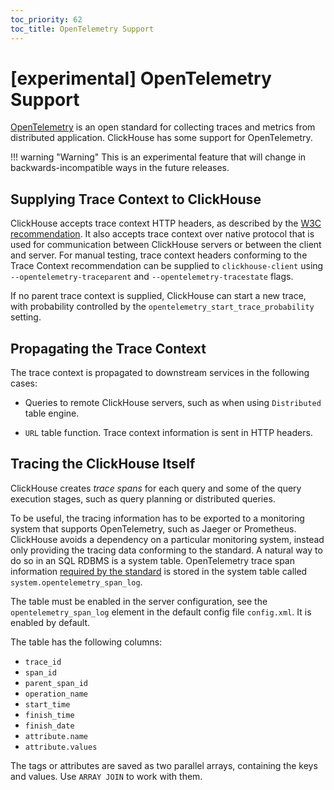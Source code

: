 ```yaml
---
toc_priority: 62
toc_title: OpenTelemetry Support
---
```


# [experimental] OpenTelemetry Support

[OpenTelemetry](https://opentelemetry.io/) is an open standard for collecting
traces and metrics from distributed application. ClickHouse has some support
for OpenTelemetry.

!!! warning "Warning"
This is an experimental feature that will change in backwards-incompatible ways in the future releases.


## Supplying Trace Context to ClickHouse

ClickHouse accepts trace context HTTP headers, as described by
the [W3C recommendation](https://www.w3.org/TR/trace-context/).
It also accepts trace context over native protocol that is used for
communication between ClickHouse servers or between the client and server.
For manual testing, trace context headers conforming to the Trace Context
recommendation can be supplied to `clickhouse-client` using
`--opentelemetry-traceparent` and `--opentelemetry-tracestate` flags.

If no parent trace context is supplied, ClickHouse can start a new trace, with
probability controlled by the `opentelemetry_start_trace_probability` setting.


## Propagating the Trace Context

The trace context is propagated to downstream services in the following cases:

* Queries to remote ClickHouse servers, such as when using `Distributed` table
  engine.

* `URL` table function. Trace context information is sent in HTTP headers.


## Tracing the ClickHouse Itself

ClickHouse creates _trace spans_ for each query and some of the query execution
stages, such as query planning or distributed queries.

To be useful, the tracing information has to be exported to a monitoring system
that supports OpenTelemetry, such as Jaeger or Prometheus. ClickHouse avoids
a dependency on a particular monitoring system, instead only
providing the tracing data conforming to the standard. A natural way to do so
in an SQL RDBMS is a system table. OpenTelemetry trace span information
[required by the standard](https://github.com/open-telemetry/opentelemetry-specification/blob/master/specification/overview.md#span)
is stored in the system table called `system.opentelemetry_span_log`.

The table must be enabled in the server configuration, see the `opentelemetry_span_log`
element in the default config file `config.xml`. It is enabled by default.

The table has the following columns:

- `trace_id` 
- `span_id`
- `parent_span_id`
- `operation_name`
- `start_time`
- `finish_time`
- `finish_date`
- `attribute.name`
- `attribute.values`

The tags or attributes are saved as two parallel arrays, containing the keys
and values. Use `ARRAY JOIN` to work with them.
